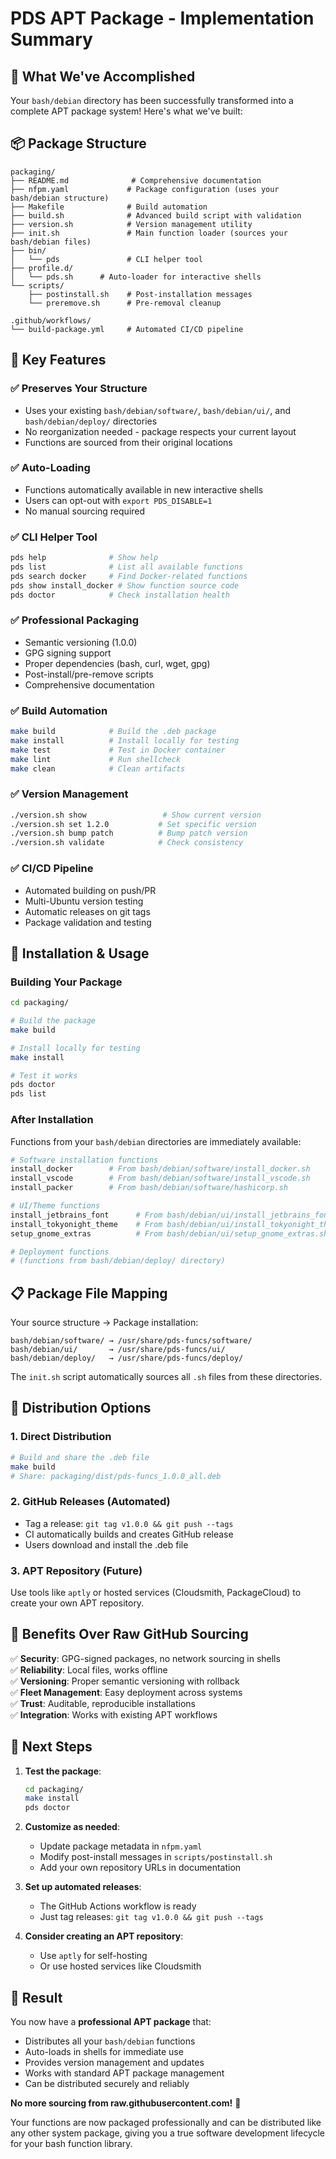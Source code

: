 # PDS APT Package - Implementation Summary

## 🎉 What We've Accomplished

Your `bash/debian` directory has been successfully transformed into a complete APT package system! Here's what we've built:

## 📦 Package Structure

```
packaging/
├── README.md              # Comprehensive documentation
├── nfpm.yaml             # Package configuration (uses your bash/debian structure)
├── Makefile              # Build automation
├── build.sh              # Advanced build script with validation
├── version.sh            # Version management utility
├── init.sh               # Main function loader (sources your bash/debian files)
├── bin/
│   └── pds               # CLI helper tool
├── profile.d/
│   └── pds.sh      # Auto-loader for interactive shells
└── scripts/
    ├── postinstall.sh    # Post-installation messages
    └── preremove.sh      # Pre-removal cleanup

.github/workflows/
└── build-package.yml     # Automated CI/CD pipeline
```

## 🚀 Key Features

### ✅ **Preserves Your Structure**
- Uses your existing `bash/debian/software/`, `bash/debian/ui/`, and `bash/debian/deploy/` directories
- No reorganization needed - package respects your current layout
- Functions are sourced from their original locations

### ✅ **Auto-Loading**
- Functions automatically available in new interactive shells
- Users can opt-out with `export PDS_DISABLE=1`
- No manual sourcing required

### ✅ **CLI Helper Tool**
```bash
pds help              # Show help
pds list              # List all available functions  
pds search docker     # Find Docker-related functions
pds show install_docker # Show function source code
pds doctor            # Check installation health
```

### ✅ **Professional Packaging**
- Semantic versioning (1.0.0)
- GPG signing support
- Proper dependencies (bash, curl, wget, gpg)
- Post-install/pre-remove scripts
- Comprehensive documentation

### ✅ **Build Automation**
```bash
make build            # Build the .deb package
make install          # Install locally for testing
make test             # Test in Docker container
make lint             # Run shellcheck
make clean            # Clean artifacts
```

### ✅ **Version Management**
```bash
./version.sh show                 # Show current version
./version.sh set 1.2.0           # Set specific version
./version.sh bump patch          # Bump patch version
./version.sh validate            # Check consistency
```

### ✅ **CI/CD Pipeline**
- Automated building on push/PR
- Multi-Ubuntu version testing
- Automatic releases on git tags
- Package validation and testing

## 🎯 Installation & Usage

### Building Your Package
```bash
cd packaging/

# Build the package
make build

# Install locally for testing
make install

# Test it works
pds doctor
pds list
```

### After Installation
Functions from your `bash/debian` directories are immediately available:

```bash
# Software installation functions
install_docker        # From bash/debian/software/install_docker.sh
install_vscode        # From bash/debian/software/install_vscode.sh
install_packer        # From bash/debian/software/hashicorp.sh

# UI/Theme functions  
install_jetbrains_font      # From bash/debian/ui/install_jetbrains_font.sh
install_tokyonight_theme    # From bash/debian/ui/install_tokyonight_theme.sh
setup_gnome_extras          # From bash/debian/ui/setup_gnome_extras.sh

# Deployment functions
# (functions from bash/debian/deploy/ directory)
```

## 📋 Package File Mapping

Your source structure → Package installation:

```
bash/debian/software/ → /usr/share/pds-funcs/software/
bash/debian/ui/       → /usr/share/pds-funcs/ui/  
bash/debian/deploy/   → /usr/share/pds-funcs/deploy/
```

The `init.sh` script automatically sources all `.sh` files from these directories.

## 🔧 Distribution Options

### 1. **Direct Distribution**
```bash
# Build and share the .deb file
make build
# Share: packaging/dist/pds-funcs_1.0.0_all.deb
```

### 2. **GitHub Releases** (Automated)
- Tag a release: `git tag v1.0.0 && git push --tags`
- CI automatically builds and creates GitHub release
- Users download and install the .deb file

### 3. **APT Repository** (Future)
Use tools like `aptly` or hosted services (Cloudsmith, PackageCloud) to create your own APT repository.

## 🎨 Benefits Over Raw GitHub Sourcing

✅ **Security**: GPG-signed packages, no network sourcing in shells  
✅ **Reliability**: Local files, works offline  
✅ **Versioning**: Proper semantic versioning with rollback  
✅ **Fleet Management**: Easy deployment across systems  
✅ **Trust**: Auditable, reproducible installations  
✅ **Integration**: Works with existing APT workflows  

## 🚀 Next Steps

1. **Test the package**:
   ```bash
   cd packaging/
   make install
   pds doctor
   ```

2. **Customize as needed**:
   - Update package metadata in `nfpm.yaml`
   - Modify post-install messages in `scripts/postinstall.sh`
   - Add your own repository URLs in documentation

3. **Set up automated releases**:
   - The GitHub Actions workflow is ready
   - Just tag releases: `git tag v1.0.0 && git push --tags`

4. **Consider creating an APT repository**:
   - Use `aptly` for self-hosting
   - Or use hosted services like Cloudsmith

## 🎉 Result

You now have a **professional APT package** that:
- Distributes all your `bash/debian` functions
- Auto-loads in shells for immediate use  
- Provides version management and updates
- Works with standard APT package management
- Can be distributed securely and reliably

**No more sourcing from raw.githubusercontent.com!** 🎊

Your functions are now packaged professionally and can be distributed like any other system package, giving you a true software development lifecycle for your bash function library.
